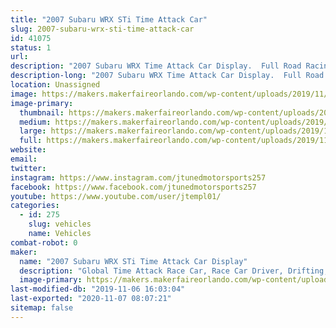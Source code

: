 ```yaml
---
title: "2007 Subaru WRX STi Time Attack Car"
slug: 2007-subaru-wrx-sti-time-attack-car
id: 41075
status: 1
url: 
description: "2007 Subaru WRX Time Attack Car Display.  Full Road Racing and Time Attack Build that compete's all over the US in racing events.  Base out of Orlando FL."
description-long: "2007 Subaru WRX Time Attack Car Display.  Full Road Racing and Time Attack Build that compete's all over the US in racing events.  Base out of Orlando FL."
location: Unassigned
image: https://makers.makerfaireorlando.com/wp-content/uploads/2019/11/20180512-BV8K7277-1-1024x683.jpg
image-primary:
  thumbnail: https://makers.makerfaireorlando.com/wp-content/uploads/2019/11/20180512-BV8K7277-1-150x150.jpg
  medium: https://makers.makerfaireorlando.com/wp-content/uploads/2019/11/20180512-BV8K7277-1-300x200.jpg
  large: https://makers.makerfaireorlando.com/wp-content/uploads/2019/11/20180512-BV8K7277-1-1024x683.jpg
  full: https://makers.makerfaireorlando.com/wp-content/uploads/2019/11/20180512-BV8K7277-1.jpg
website: 
email: 
twitter: 
instagram: https://www.instagram.com/jtunedmotorsports257
facebook: https://www.facebook.com/jtunedmotorsports257
youtube: https://www.youtube.com/user/jtempl01/
categories:
  - id: 275
    slug: vehicles
    name: Vehicles
combat-robot: 0
maker:
  name: "2007 Subaru WRX STi Time Attack Car Display"
  description: "Global Time Attack Race Car, Race Car Driver, Drifting, Road Racing, Time Attack"
  image-primary: https://makers.makerfaireorlando.com/wp-content/uploads/2019/11/20180512-BV8K7277-1024x683.jpg
last-modified-db: "2019-11-06 16:03:04"
last-exported: "2020-11-07 08:07:21"
sitemap: false
---
```

